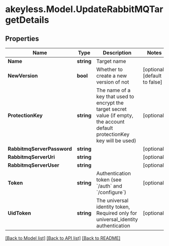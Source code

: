 # akeyless.Model.UpdateRabbitMQTargetDetails
## Properties

Name | Type | Description | Notes
------------ | ------------- | ------------- | -------------
**Name** | **string** | Target name | 
**NewVersion** | **bool** | Whether to create a new version of not | [optional] [default to false]
**ProtectionKey** | **string** | The name of a key that used to encrypt the target secret value (if empty, the account default protectionKey key will be used) | [optional] 
**RabbitmqServerPassword** | **string** |  | [optional] 
**RabbitmqServerUri** | **string** |  | [optional] 
**RabbitmqServerUser** | **string** |  | [optional] 
**Token** | **string** | Authentication token (see &#x60;/auth&#x60; and &#x60;/configure&#x60;) | [optional] 
**UidToken** | **string** | The universal identity token, Required only for universal_identity authentication | [optional] 

[[Back to Model list]](../README.md#documentation-for-models) [[Back to API list]](../README.md#documentation-for-api-endpoints) [[Back to README]](../README.md)

